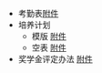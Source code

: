 - 考勤表[附件](https://doc.jieyu.icu/docs/attachment/temp/轮转考勤表.docx)
- 培养计划 
	- 模版 [附件](https://doc.jieyu.icu/docs/attachment/temp/研究生培养计划潘昭君.pdf)
	- 空表 [附件](https://doc.jieyu.icu/docs/attachment/temp/培养计划空表.doc)
- 奖学金评定办法 [附件](https://doc.jieyu.icu/docs/attachment/temp/南中医2021硕博奖学金评定办法.pdf)